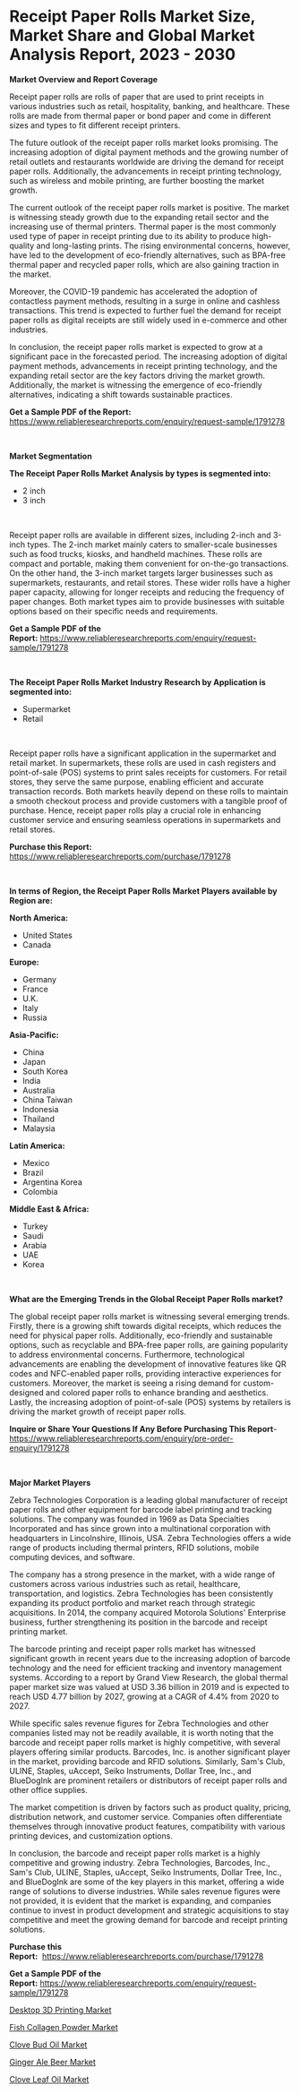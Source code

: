 <p><h1>Receipt Paper Rolls Market Size, Market Share and Global Market Analysis Report, 2023 - 2030</h1></p><p><strong>Market Overview and Report Coverage</strong></p>
<p><p>Receipt paper rolls are rolls of paper that are used to print receipts in various industries such as retail, hospitality, banking, and healthcare. These rolls are made from thermal paper or bond paper and come in different sizes and types to fit different receipt printers.</p><p>The future outlook of the receipt paper rolls market looks promising. The increasing adoption of digital payment methods and the growing number of retail outlets and restaurants worldwide are driving the demand for receipt paper rolls. Additionally, the advancements in receipt printing technology, such as wireless and mobile printing, are further boosting the market growth.</p><p>The current outlook of the receipt paper rolls market is positive. The market is witnessing steady growth due to the expanding retail sector and the increasing use of thermal printers. Thermal paper is the most commonly used type of paper in receipt printing due to its ability to produce high-quality and long-lasting prints. The rising environmental concerns, however, have led to the development of eco-friendly alternatives, such as BPA-free thermal paper and recycled paper rolls, which are also gaining traction in the market.</p><p>Moreover, the COVID-19 pandemic has accelerated the adoption of contactless payment methods, resulting in a surge in online and cashless transactions. This trend is expected to further fuel the demand for receipt paper rolls as digital receipts are still widely used in e-commerce and other industries.</p><p>In conclusion, the receipt paper rolls market is expected to grow at a significant pace in the forecasted period. The increasing adoption of digital payment methods, advancements in receipt printing technology, and the expanding retail sector are the key factors driving the market growth. Additionally, the market is witnessing the emergence of eco-friendly alternatives, indicating a shift towards sustainable practices.</p></p>
<p><strong>Get a Sample PDF of the Report:</strong> <a href="https://www.reliableresearchreports.com/enquiry/request-sample/1791278">https://www.reliableresearchreports.com/enquiry/request-sample/1791278</a></p>
<p>&nbsp;</p>
<p><strong>Market Segmentation</strong></p>
<p><strong>The Receipt Paper Rolls Market Analysis by types is segmented into:</strong></p>
<p><ul><li>2 inch</li><li>3 inch</li></ul></p>
<p>&nbsp;</p>
<p><p>Receipt paper rolls are available in different sizes, including 2-inch and 3-inch types. The 2-inch market mainly caters to smaller-scale businesses such as food trucks, kiosks, and handheld machines. These rolls are compact and portable, making them convenient for on-the-go transactions. On the other hand, the 3-inch market targets larger businesses such as supermarkets, restaurants, and retail stores. These wider rolls have a higher paper capacity, allowing for longer receipts and reducing the frequency of paper changes. Both market types aim to provide businesses with suitable options based on their specific needs and requirements.</p></p>
<p><strong>Get a Sample PDF of the Report:</strong>&nbsp;<a href="https://www.reliableresearchreports.com/enquiry/request-sample/1791278">https://www.reliableresearchreports.com/enquiry/request-sample/1791278</a></p>
<p>&nbsp;</p>
<p><strong>The Receipt Paper Rolls Market Industry Research by Application is segmented into:</strong></p>
<p><ul><li>Supermarket</li><li>Retail</li></ul></p>
<p>&nbsp;</p>
<p><p>Receipt paper rolls have a significant application in the supermarket and retail market. In supermarkets, these rolls are used in cash registers and point-of-sale (POS) systems to print sales receipts for customers. For retail stores, they serve the same purpose, enabling efficient and accurate transaction records. Both markets heavily depend on these rolls to maintain a smooth checkout process and provide customers with a tangible proof of purchase. Hence, receipt paper rolls play a crucial role in enhancing customer service and ensuring seamless operations in supermarkets and retail stores.</p></p>
<p><strong>Purchase this Report:</strong>&nbsp; <a href="https://www.reliableresearchreports.com/purchase/1791278">https://www.reliableresearchreports.com/purchase/1791278</a></p>
<p>&nbsp;</p>
<p><strong>In terms of Region, the Receipt Paper Rolls Market Players available by Region are:</strong></p>
<p>
    <p> <strong> North America: </strong>
        <ul>
            <li>United States</li>
            <li>Canada</li>
        </ul>
        </p> 
    <p> <strong> Europe: </strong>
        <ul>
            <li>Germany</li>
            <li>France</li>
            <li>U.K.</li>
            <li>Italy</li>
            <li>Russia</li>
        </ul>
        </p> 
    <p> <strong> Asia-Pacific: </strong>
        <ul>
            <li>China</li>
            <li>Japan</li>
            <li>South Korea</li>
            <li>India</li>
            <li>Australia</li>
            <li>China Taiwan</li>
            <li>Indonesia</li>
            <li>Thailand</li>
            <li>Malaysia</li>
        </ul>
        </p> 
    <p> <strong> Latin America: </strong>
        <ul>
            <li>Mexico</li>
            <li>Brazil</li>
            <li>Argentina Korea</li>
            <li>Colombia</li>
        </ul>
        </p> 
    <p> <strong> Middle East & Africa: </strong>
        <ul>
            <li>Turkey</li>
            <li>Saudi</li>
            <li>Arabia</li>
            <li>UAE</li>
            <li>Korea</li>
        </ul>
    </p>
    </p>
<p>&nbsp;</p>
<p><strong>What are the Emerging Trends in the Global Receipt Paper Rolls market?</strong></p>
<p><p>The global receipt paper rolls market is witnessing several emerging trends. Firstly, there is a growing shift towards digital receipts, which reduces the need for physical paper rolls. Additionally, eco-friendly and sustainable options, such as recyclable and BPA-free paper rolls, are gaining popularity to address environmental concerns. Furthermore, technological advancements are enabling the development of innovative features like QR codes and NFC-enabled paper rolls, providing interactive experiences for customers. Moreover, the market is seeing a rising demand for custom-designed and colored paper rolls to enhance branding and aesthetics. Lastly, the increasing adoption of point-of-sale (POS) systems by retailers is driving the market growth of receipt paper rolls.</p></p>
<p><strong>Inquire or Share Your Questions If Any Before Purchasing This Report</strong>- <a href="https://www.reliableresearchreports.com/enquiry/pre-order-enquiry/1791278">https://www.reliableresearchreports.com/enquiry/pre-order-enquiry/1791278</a></p>
<p>&nbsp;</p>
<p><strong>Major Market Players</strong></p>
<p><p>Zebra Technologies Corporation is a leading global manufacturer of receipt paper rolls and other equipment for barcode label printing and tracking solutions. The company was founded in 1969 as Data Specialties Incorporated and has since grown into a multinational corporation with headquarters in Lincolnshire, Illinois, USA. Zebra Technologies offers a wide range of products including thermal printers, RFID solutions, mobile computing devices, and software.</p><p>The company has a strong presence in the market, with a wide range of customers across various industries such as retail, healthcare, transportation, and logistics. Zebra Technologies has been consistently expanding its product portfolio and market reach through strategic acquisitions. In 2014, the company acquired Motorola Solutions' Enterprise business, further strengthening its position in the barcode and receipt printing market.</p><p>The barcode printing and receipt paper rolls market has witnessed significant growth in recent years due to the increasing adoption of barcode technology and the need for efficient tracking and inventory management systems. According to a report by Grand View Research, the global thermal paper market size was valued at USD 3.36 billion in 2019 and is expected to reach USD 4.77 billion by 2027, growing at a CAGR of 4.4% from 2020 to 2027.</p><p>While specific sales revenue figures for Zebra Technologies and other companies listed may not be readily available, it is worth noting that the barcode and receipt paper rolls market is highly competitive, with several players offering similar products. Barcodes, Inc. is another significant player in the market, providing barcode and RFID solutions. Similarly, Sam's Club, ULINE, Staples, uAccept, Seiko Instruments, Dollar Tree, Inc., and BlueDogInk are prominent retailers or distributors of receipt paper rolls and other office supplies.</p><p>The market competition is driven by factors such as product quality, pricing, distribution network, and customer service. Companies often differentiate themselves through innovative product features, compatibility with various printing devices, and customization options.</p><p>In conclusion, the barcode and receipt paper rolls market is a highly competitive and growing industry. Zebra Technologies, Barcodes, Inc., Sam's Club, ULINE, Staples, uAccept, Seiko Instruments, Dollar Tree, Inc., and BlueDogInk are some of the key players in this market, offering a wide range of solutions to diverse industries. While sales revenue figures were not provided, it is evident that the market is expanding, and companies continue to invest in product development and strategic acquisitions to stay competitive and meet the growing demand for barcode and receipt printing solutions.</p></p>
<p><strong>Purchase this Report:</strong>&nbsp;&nbsp;<a href="https://www.reliableresearchreports.com/purchase/1791278">https://www.reliableresearchreports.com/purchase/1791278</a></p>
<p></p>
<p><strong>Get a Sample PDF of the Report:</strong>&nbsp;<a href="https://www.reliableresearchreports.com/enquiry/request-sample/1791278">https://www.reliableresearchreports.com/enquiry/request-sample/1791278</a></p>
<p><p><a href="https://medium.com/@pauladams6h/desktop-3d-printing-market-trends-forecast-and-competitive-analysis-to-2030-ed786f7ce638">Desktop 3D Printing Market</a></p><p><a href="https://medium.com/@javiermante/fish-collagen-powder-market-exploring-market-share-market-trends-and-future-growth-4b2e7e870f23">Fish Collagen Powder Market</a></p><p><a href="https://github.com/GroverBarry/Market-Research-Report-List-2/blob/main/clove-bud-oil-market.md">Clove Bud Oil Market</a></p><p><a href="https://medium.com/@dashawnmoen/ginger-ale-beer-market-size-reveals-the-best-marketing-channels-in-global-industry-ec78f5de3897">Ginger Ale Beer Market</a></p><p><a href="https://github.com/RickHolmes3/Market-Research-Report-List-2/blob/main/clove-leaf-oil-market.md">Clove Leaf Oil Market</a></p></p>